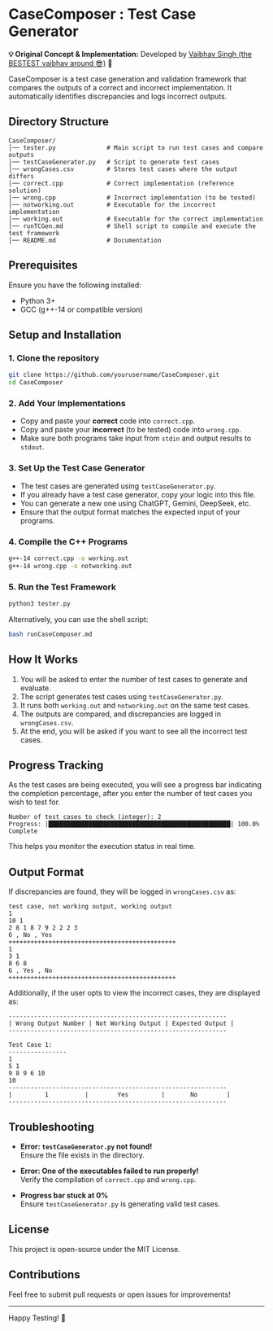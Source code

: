 # CaseComposer : Test Case Generator
**💡 Original Concept & Implementation:** Developed by [Vaibhav Singh (the BESTEST vaibhav around 😎)](https://github.com/vs34) 🎯  

CaseComposer is a test case generation and validation framework that compares the outputs of a correct and incorrect implementation. It automatically identifies discrepancies and logs incorrect outputs.

## Directory Structure
```
CaseComposer/
│── tester.py              # Main script to run test cases and compare outputs
│── testCaseGenerator.py   # Script to generate test cases
│── wrongCases.csv         # Stores test cases where the output differs
│── correct.cpp            # Correct implementation (reference solution)
│── wrong.cpp              # Incorrect implementation (to be tested)
│── notworking.out         # Executable for the incorrect implementation
│── working.out            # Executable for the correct implementation
│── runTCGen.md            # Shell script to compile and execute the test framework
│── README.md              # Documentation
```

## Prerequisites
Ensure you have the following installed:
- Python 3+
- GCC (g++-14 or compatible version)

## Setup and Installation
### 1. Clone the repository
```bash
git clone https://github.com/yourusername/CaseComposer.git
cd CaseComposer
```

### 2. Add Your Implementations
- Copy and paste your **correct** code into `correct.cpp`.
- Copy and paste your **incorrect** (to be tested) code into `wrong.cpp`.
- Make sure both programs take input from `stdin` and output results to `stdout`.

### 3. Set Up the Test Case Generator
- The test cases are generated using `testCaseGenerator.py`.
- If you already have a test case generator, copy your logic into this file.
- You can generate a new one using ChatGPT, Gemini, DeepSeek, etc.
- Ensure that the output format matches the expected input of your programs.

### 4. Compile the C++ Programs
```bash
g++-14 correct.cpp -o working.out
g++-14 wrong.cpp -o notworking.out
```

### 5. Run the Test Framework
```bash
python3 tester.py
```
Alternatively, you can use the shell script:
```bash
bash runCaseComposer.md
```

## How It Works
1. You will be asked to enter the number of test cases to generate and evaluate.
2. The script generates test cases using `testCaseGenerator.py`.
3. It runs both `working.out` and `notworking.out` on the same test cases.
4. The outputs are compared, and discrepancies are logged in `wrongCases.csv`.
5. At the end, you will be asked if you want to see all the incorrect test cases.

## Progress Tracking

As the test cases are being executed, you will see a progress bar indicating the completion percentage, after you enter the number of test cases you wish to test for.  
```
Number of test cases to check (integer): 2
Progress: |██████████████████████████████████████████████████| 100.0% Complete
```
This helps you monitor the execution status in real time.  

## Output Format
If discrepancies are found, they will be logged in `wrongCases.csv` as:
```
test case, not working output, working output
1
10 1
2 8 1 8 7 9 2 2 2 3
6 , No , Yes 
++++++++++++++++++++++++++++++++++++++++++++++
1
3 1
8 6 8
6 , Yes , No 
++++++++++++++++++++++++++++++++++++++++++++++
```
Additionally, if the user opts to view the incorrect cases, they are displayed as:
```
------------------------------------------------------------
| Wrong Output Number | Not Working Output | Expected Output |
------------------------------------------------------------

Test Case 1:
----------------
1
5 1
9 8 9 6 10
10
------------------------------------------------------------
|         1          |        Yes         |       No        |
------------------------------------------------------------
```

## Troubleshooting
- **Error: `testCaseGenerator.py` not found!**  
  Ensure the file exists in the directory.

- **Error: One of the executables failed to run properly!**  
  Verify the compilation of `correct.cpp` and `wrong.cpp`.

- **Progress bar stuck at 0%**  
  Ensure `testCaseGenerator.py` is generating valid test cases.

## License
This project is open-source under the MIT License.

## Contributions
Feel free to submit pull requests or open issues for improvements!

---
Happy Testing! 🚀
